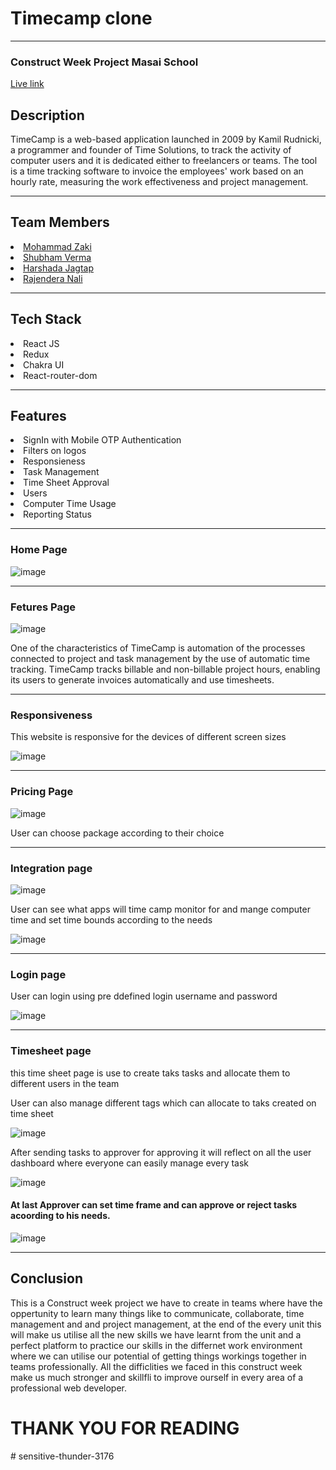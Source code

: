 <h1>Timecamp clone</h1> 
<hr>
<h3>
Construct Week Project Masai School
</h3>
<a href="https://sensitive-thunder-3176.vercel.app/">Live link</a>

<h2>Description</h2>
<p>
TimeCamp is a web-based application launched in 2009 by Kamil Rudnicki, a programmer and founder of Time Solutions, to track the activity of computer users and it is dedicated either to freelancers or teams. The tool is a time tracking software to invoice the employees' work based on an hourly rate, measuring the work effectiveness and project management.
</p>
<hr/>
<h2>Team Members</h2>


<li>
<a href="https://www.linkedin.com/in/mohammad-zaki-b48821158/">Mohammad Zaki</a>
</li>
<li>
<a href="https://www.linkedin.com/in/shubham-verma-78768a157/">Shubham Verma</a>
</li>
<li>
<a href="https://www.linkedin.com/in/harshada-jagtap-88334a192/">Harshada Jagtap</a>
</li>
<li>
<a href="https://www.linkedin.com/in/rajendra-nali-760762170/">Rajendera Nali</a>
</li>


<hr/>
<h2>Tech Stack</h2>

<li>React JS</li>
<li>Redux</li>
<li>Chakra UI</li>
<li>React-router-dom</li>

<hr/>

<h2>Features</h2>

<li>SignIn with Mobile OTP Authentication</li>
<li>Filters on logos</li>
<li>Responsieness</li>
<li>Task Management</li>
<li>Time Sheet Approval</li>
<li>Users</li>
<li>Computer Time Usage</li>
<li>Reporting Status</li>



<hr/>
<h3>Home Page</h3>

![image](https://user-images.githubusercontent.com/94439105/187070549-994692ab-aa7e-4f4f-b608-9460b5a7add3.png)

<hr/>
<h3>
Fetures Page
</h3>

![image](https://user-images.githubusercontent.com/94439105/187070700-bd9a0328-1dd2-44f5-a53b-5e4e60df9506.png)

<p>
One of the characteristics of TimeCamp is automation of the processes connected to project and task management by the use of automatic time tracking. TimeCamp tracks billable and non-billable project hours, enabling its users to generate invoices automatically and use timesheets.
</p>

<hr/>
<h3>Responsiveness</h3>
<p>This website is responsive for the devices of different screen sizes</p>

![image](https://user-images.githubusercontent.com/94439105/187070740-86cff3a0-47be-476d-a1c1-ffb61758a5cc.png)

<hr/>
<h3>Pricing Page</h3> 

![image](https://user-images.githubusercontent.com/94439105/187070784-90b3f5ee-1f47-45ba-9f04-63209b0199a3.png)
<p>User can choose package according to their choice</p>

<hr/>
<h3>Integration page</h3>

![image](https://user-images.githubusercontent.com/94439105/187070847-ce94f36f-82dd-4432-a028-7d64feda482d.png)

<p>User can see what apps will time camp monitor for and mange computer time and set time bounds according to the needs</p>

![image](https://user-images.githubusercontent.com/94439105/187070873-dbf9bef6-3788-4da9-a5d3-673e9a470ad9.png)

<hr/>
<h3>Login page</h3>

<p>User can login using pre ddefined login username and password</p>

![image](https://user-images.githubusercontent.com/94439105/187070899-f646db73-11c8-4523-bc17-bb93c130047d.png)

<hr/>
<h3>Timesheet page</h3>
<p>
this time sheet page is use to create taks  tasks and allocate them to different users in the team
</p>

<p>User can also manage different tags which can allocate to taks created on time sheet</p>

![image](https://user-images.githubusercontent.com/94439105/187070939-1608866d-4b8b-49bd-80c0-560fb768e391.png)

<p>After sending tasks to approver for approving 
it will reflect on all the user dashboard where everyone can easily manage every task
</p>

![image](https://user-images.githubusercontent.com/94439105/187070946-282d833d-5995-4a94-aca3-06e0f80082bf.png)

<h4>At last Approver can set time frame and can approve or reject tasks acoording to his needs.</h4>

![image](https://user-images.githubusercontent.com/94439105/187070977-eea20e4e-0595-4ab0-a33b-8cb0336e1cd8.png)

<hr/>
<h2>Conclusion</h2>
<p>
This is a Construct week project we have to create in  teams where have the oppertunity to learn many things like to communicate, collaborate, time management and and project management, at the end of the every unit this will make us utilise all the new skills we have learnt from the unit and a perfect platform to practice our skills in the differnet work environment where we can utilise our potential of getting things workings together in teams professionally. All the difficlities we faced in this construct week make us much stronger and skillfli to improve ourself in every area of a professional web developer.

</p>
<h1>THANK YOU FOR READING</h1>
# sensitive-thunder-3176
